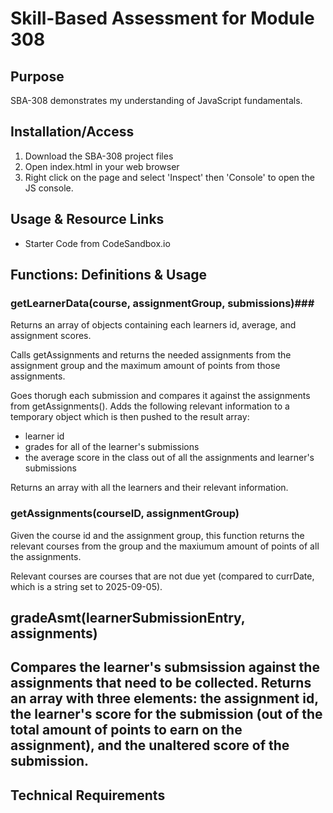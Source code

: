 # Skill-Based Assessment for Module 308 #

## Purpose ##

SBA-308 demonstrates my understanding of JavaScript fundamentals. 

## Installation/Access ##

1. Download the SBA-308 project files
2. Open index.html in your web browser
3. Right click on the page and select 'Inspect' then 'Console' to open the JS console.

## Usage & Resource Links ##

- Starter Code from CodeSandbox.io

## Functions: Definitions & Usage ##

### getLearnerData(course, assignmentGroup, submissions)###
Returns an array of objects containing each learners id, average, and assignment scores. 

Calls getAssignments and returns the needed assignments from the assignment group and the maximum amount of points from those assignments.

Goes thorugh each submission and compares it against the assignments from getAssignments(). Adds the following relevant information to a temporary object which is then pushed to the result array:
- learner id
- grades for all of the learner's submissions
- the average score in the class out of all the assignments and learner's submissions

Returns an array with all the learners and their relevant information.

### getAssignments(courseID, assignmentGroup) ###

Given the course id and the assignment group, this function returns the relevant courses from the group and the maxiumum amount of points of all the assignments. 

Relevant courses are courses that are not due yet (compared to currDate, which is a string set to 2025-09-05).

## gradeAsmt(learnerSubmissionEntry, assignments)

Compares the learner's submsission against the assignments that need to be collected. Returns an array with three elements: the assignment id, the learner's score for the submission (out of the total amount of points to earn on the assignment), and the unaltered score of the submission.
---

## Technical Requirements ## 
